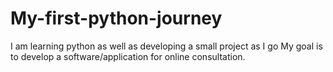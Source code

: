 # My-first-python-journey
I am learning python as well as developing a small project as I go
My goal is to develop a software/application for online consultation. 
